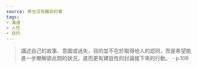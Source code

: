 ```yaml
---
source: 再也沒有難談的事
tags:
- 溝通
- 人性
- 目的
---
```



> 講述自己的故事、意圖或過失，目的並不在於取得他人的認同，而是希望能進一步瞭解彼此間的狀況，進而更有建設性的討論接下來的行動。 
> \- p.109